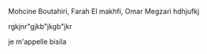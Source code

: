 Mohcine Boutahiri, Farah El makhfi, Omar Megzari hdhjufkj

rgkjnr"gjkb"jkgb"jkr


je m'appelle bisila